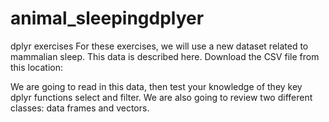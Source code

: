 # animal_sleepingdplyer

dplyr exercises
For these exercises, we will use a new dataset related to mammalian sleep. This data is described here. Download the CSV file from this location:

We are going to read in this data, then test your knowledge of they key dplyr functions select and filter. We are also going to review two different classes: data frames and vectors.
